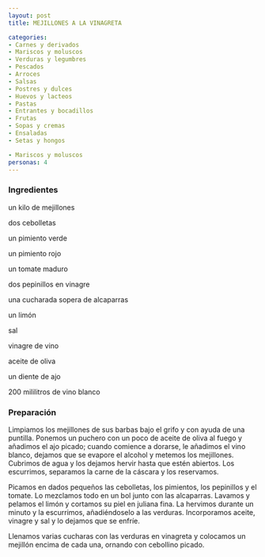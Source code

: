 ```yaml
---
layout: post
title: MEJILLONES A LA VINAGRETA

categories:
- Carnes y derivados
- Mariscos y moluscos
- Verduras y legumbres
- Pescados
- Arroces
- Salsas
- Postres y dulces
- Huevos y lacteos
- Pastas
- Entrantes y bocadillos
- Frutas
- Sopas y cremas
- Ensaladas
- Setas y hongos

- Mariscos y moluscos
personas: 4 
---
```


<h3>Ingredientes</h3>
un kilo de mejillones

dos cebolletas

un pimiento verde

un pimiento rojo

un tomate maduro

dos pepinillos en vinagre

una cucharada sopera de alcaparras

un limón

sal

vinagre de vino

aceite de oliva

un diente de ajo

200 mililitros de vino blanco

<h3>Preparación</h3>
Limpiamos los mejillones de sus barbas bajo el grifo y con ayuda de una puntilla. Ponemos un puchero con un poco de aceite de oliva al fuego y añadimos el ajo picado; cuando comience a dorarse, le añadimos el vino blanco, dejamos que se evapore el alcohol y metemos los mejillones. Cubrimos de agua y los dejamos hervir hasta que estén abiertos. Los escurrimos, separamos la carne de la cáscara y los reservamos.

Picamos en dados pequeños las cebolletas, los pimientos, los pepinillos y el tomate. Lo mezclamos todo en un bol junto con las alcaparras. Lavamos y pelamos el limón y cortamos su piel en juliana fina. La hervimos durante un minuto y la escurrimos, añadiéndoselo a las verduras. Incorporamos aceite, vinagre y sal y lo dejamos que se enfríe.

Llenamos varias cucharas con las verduras en vinagreta y colocamos un mejillón encima de cada una, ornando con cebollino picado.

